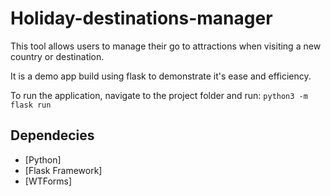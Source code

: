 # Holiday-destinations-manager
This tool allows users to manage their go to attractions when visiting a new country or destination.

It is a demo app build using flask to demonstrate it's ease and efficiency.

To run the application, navigate to the project folder and run:
`python3 -m flask run`

## Dependecies
- [Python]
- [Flask Framework]
- [WTForms]
